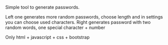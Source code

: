 Simple tool to generate passwords.

Left one generates more random passwords, choose length and in settings you can choose used characters.
Right generates password with two random words, one special character + number

Only html + javascript + css + bootstrap
